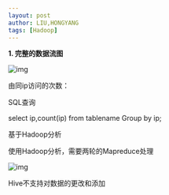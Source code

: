 ```yaml
---
layout: post
author: LIU,HONGYANG
tags: [Hadoop]
---
```






 **1. 完整的数据流图**

![img](https://tva1.sinaimg.cn/large/007S8ZIlgy1gfmfrg7silj31760mq0zo.jpg)

 

由同ip访问的次数：

SQL查询

select ip,count(ip) from tablename Group by ip;

基于Hadoop分析

使用Hadoop分析，需要两轮的Mapreduce处理

 

 

 

 

 

![img](https://tva1.sinaimg.cn/large/007S8ZIlgy1gfmfrn5sd6j31ow0sw4kh.jpg)

Hive不支持对数据的更改和添加

 

